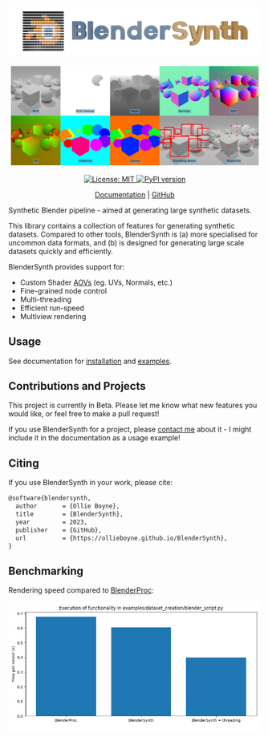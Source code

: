 ![](docs/logo.png)

![](docs/splash.png)

<p align="center">
  <a href="https://opensource.org/licenses/MIT">
    <img src="https://img.shields.io/badge/License-MIT-yellow.svg" alt="License: MIT">
  </a>
    <a href="https://pypi.org/project/BlenderSynth/">
        <img src="https://badge.fury.io/py/BlenderSynth.svg" alt="PyPI version">
    </a>
  </p>

<p align="center"> <a href="https://ollieboyne.github.io/BlenderSynth/">Documentation</a> |
<a href="https://github.com/OllieBoyne/BlenderSynth">GitHub</a>
</p>

Synthetic Blender pipeline - aimed at generating large synthetic datasets.

This library contains a collection of features for generating synthetic datasets. Compared to other tools, BlenderSynth is (a) more specialised for uncommon data formats, and (b) is designed for generating large scale datasets quickly and efficiently.

BlenderSynth provides support for:
- Custom Shader [AOVs](https://docs.blender.org/manual/en/latest/render/shader_nodes/output/aov.html) (eg. UVs, Normals, etc.)
- Fine-grained node control
- Multi-threading
- Efficient run-speed
- Multiview rendering

## Usage

See documentation for [installation](https://ollieboyne.github.io/BlenderSynth/getting_started/installation.html) and [examples](https://ollieboyne.github.io/BlenderSynth/).

## Contributions and Projects

This project is currently in Beta. Please let me know what new features you would like, or feel free to make a pull request!

If you use BlenderSynth for a project, please [contact me](https://ollieboyne.github.io) about it - I might include it in the documentation as a usage example!

## Citing

If you use BlenderSynth in your work, please cite:

```
@software{blendersynth,
  author       = {Ollie Boyne},
  title        = {BlenderSynth},
  year         = 2023,
  publisher    = {GitHub},
  url          = {https://ollieboyne.github.io/BlenderSynth},
}
```

## Benchmarking

Rendering speed compared to [BlenderProc](https://github.com/DLR-RM/BlenderProc):

![](docs/benchmark-1.png)
